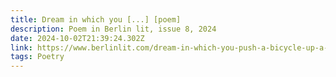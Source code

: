 ```yaml
---
title: Dream in which you [...] [poem]
description: Poem in Berlin lit, issue 8, 2024
date: 2024-10-02T21:39:24.302Z
link: https://www.berlinlit.com/dream-in-which-you-push-a-bicycle-up-a-broken-hill/
tags: Poetry
---
```

